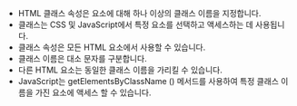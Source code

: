 * HTML 클래스 속성은 요소에 대해 하나 이상의 클래스 이름을 지정합니다.
* 클래스는 CSS 및 JavaScript에서 특정 요소를 선택하고 액세스하는 데 사용됩니다.
* 클래스 속성은 모든 HTML 요소에서 사용할 수 있습니다.
* 클래스 이름은 대소 문자를 구분합니다.
* 다른 HTML 요소는 동일한 클래스 이름을 가리킬 수 있습니다.
* JavaScript는 getElementsByClassName () 메서드를 사용하여 특정 클래스 이름을 가진 요소에 액세스 할 수 있습니다.